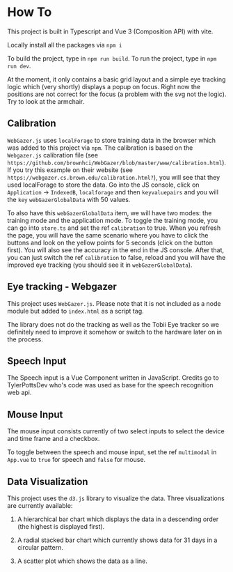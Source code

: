 # How To

This project is built in Typescript and Vue 3 (Composition API) with vite.

Locally install all the packages via `npm i`

To build the project, type in `npm run build`.
To run the project, type in `npm run dev`.

At the moment, it only contains a basic grid layout and a simple eye tracking logic which (very shortly) displays a popup on focus. Right now the positions are not correct for the focus (a problem with the svg not the logic). Try to look at the armchair.

## Calibration

`WebGazer.js` uses `localForage` to store training data in the browser which was added to this project via `npm`. The calibration is based on the `Webgazer.js` calibration file (see `https://github.com/brownhci/WebGazer/blob/master/www/calibration.html`). If you try this example on their website (see `https://webgazer.cs.brown.edu/calibration.html?`), you will see that they used localForage to store the data. Go into the JS console, click on `Application` -> `IndexedB`, `localforage` and then `keyvaluepairs` and you will the `key` `webGazerGlobalData` with 50 values.

To also have this `webGazerGlobalData` item, we will have two modes: the training mode and the application mode. To toggle the training mode, you can go into `store.ts` and set the ref `calibration` to true. When you refresh the page, you will have the same scenario where you have to click the buttons and look on the yellow points for 5 seconds (click on the button first). You will also see the accuracy in the end in the JS console. After that, you can just switch the ref `calibration` to false, reload and you will have the improved eye tracking (you should see it in `webGazerGlobalData`).

## Eye tracking - Webgazer

This project uses `WebGazer.js`. Please note that it is not included as a node module but added to `index.html` as a script tag.

The library does not do the tracking as well as the Tobii Eye tracker so we definitely need to improve it somehow or switch to the hardware later on in the process.

## Speech Input

The Speech input is a Vue Component written in JavaScript. Credits go to TylerPottsDev who's code was used as base for the speech recognition web api.


## Mouse Input

The mouse input consists currently of two select inputs to select the device and time frame and a checkbox.

To toggle between the speech and mouse input, set the ref `multimodal` in `App.vue` to `true` for speech and `false` for mouse.

## Data Visualization

This project uses the `d3.js` library to visualize the data. Three visualizations are currently available:

1. A hierarchical bar chart which displays the data in a descending order (the highest is displayed first).

2. A radial stacked bar chart which currently shows data for 31 days in a circular pattern.

3. A scatter plot which shows the data as a line.